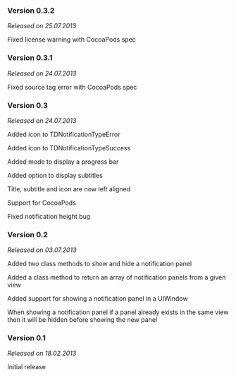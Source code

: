 ### Version 0.3.2

*Released on 25.07.2013*

Fixed license warning with CocoaPods spec

### Version 0.3.1

*Released on 24.07.2013*

Fixed source tag error with CocoaPods spec

### Version 0.3

*Released on 24.07.2013*

Added icon to TDNotificationTypeError

Added icon to TDNotificationTypeSuccess

Added mode to display a progress bar

Added option to display subtitles

Title, subtitle and icon are now left aligned

Support for CocoaPods

Fixed notification height bug

### Version 0.2

*Released on 03.07.2013*

Added two class methods to show and hide a notification panel

Added a class method to return an array of notification panels from a given view

Added support for showing a notification panel in a UIWindow

When showing a notification panel if a panel already exists in the same view then it will be hidden before showing the new panel

### Version 0.1

*Released on 18.02.2013*

Initial release